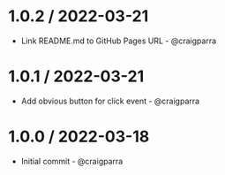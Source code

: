 1.0.2 / 2022-03-21
==================

*  Link README.md to GitHub Pages URL - @craigparra


1.0.1 / 2022-03-21
==================

* Add obvious button for click event - @craigparra

1.0.0 / 2022-03-18
==================

* Initial commit - @craigparra
